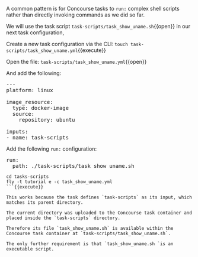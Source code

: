 A common pattern is for Concourse tasks to `run:` complex shell scripts rather than directly invoking commands as we did so far.

We will use the task script `task-scripts/task_show_uname.sh`{{open}} in our next task configuration,

Create a new task configuration via the CLI: `touch task-scripts/task_show_uname.yml`{{execute}}

Open the file: `task-scripts/task_show_uname.yml`{{open}}

And add the following:

<pre class="file" data-filename="task_ubuntu_ls.yml" data-target="replace">---
platform: linux

image_resource:
  type: docker-image
  source:
    repository: ubuntu

inputs:
- name: task-scripts
</pre>

Add the following `run:` configuration:

<pre class="file" data-filename="task_ubuntu_ls.yml" data-target="replace">
run:
  path: ./task-scripts/task_show_uname.sh
</pre>

```
cd tasks-scripts
fly -t tutorial e -c task_show_uname.yml
```{{execute}}

This works because the task defines `task-scripts` as its input, which matches its parent directory.

The current directory was uploaded to the Concourse task container and placed inside the `task-scripts` directory.

Therefore its file `task_show_uname.sh` is available within the Concourse task container at `task-scripts/task_show_uname.sh`.

The only further requirement is that `task_show_uname.sh `is an executable script.
